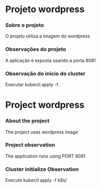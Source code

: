 # Projeto wordpress

### Sobre o projeto
O projeto utiliza a imagem do wordpress

### Observações do projeto
A aplicação é exposta usando a porta 8081

### Observação do inicio do cluster
Executar kubectl apply -f .

# Project wordpress

### About the project
The project uses wordpress image

### Project observation
The application runs using PORT 8081

### Cluster initialize Observation
Execute kubectl apply -f k8s/